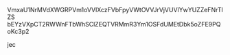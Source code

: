 VmxaU1NrMVdXWGRPVm1oVVlXczFVbFpyVWtOVVJrVjVUVlYwYUZZeFNrTlZS
bEYzVXpCT2RWWnFTbWhSClZEQTVRMmR3Ym1OSFdUMEtDbk5oZFE9PQoKc3p2

jec